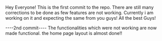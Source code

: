 Hey Everyone!
This is the first commit to the repo. There are still many corrections to be done as few features are not working. Currently i am working on it and expecting the same from you guys!
All the best Guys!

----2nd commit----
The functionalities which were not working are now made functional. the home page layout is almost done!!
